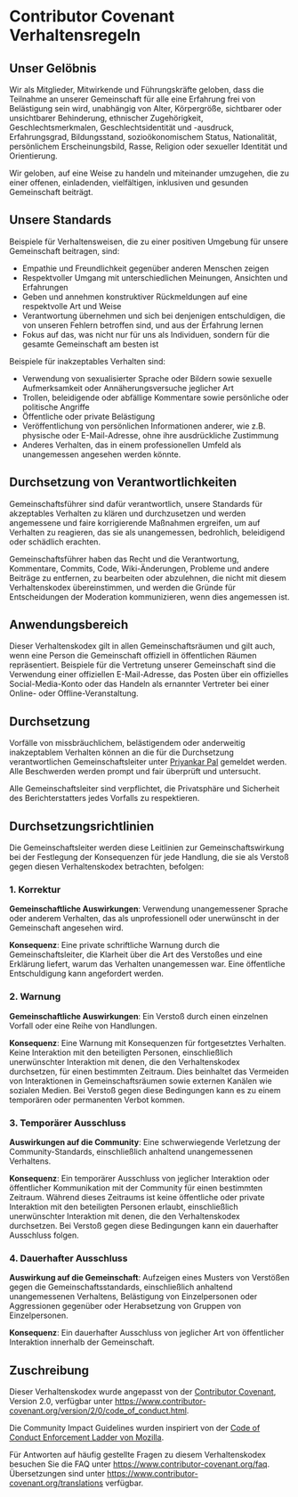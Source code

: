 # Contributor Covenant Verhaltensregeln

## Unser Gelöbnis

Wir als Mitglieder, Mitwirkende und Führungskräfte geloben, dass die Teilnahme an unserer Gemeinschaft für alle eine Erfahrung frei von Belästigung sein wird, unabhängig von Alter, Körpergröße, sichtbarer oder unsichtbarer Behinderung, ethnischer Zugehörigkeit, Geschlechtsmerkmalen, Geschlechtsidentität und -ausdruck, Erfahrungsgrad, Bildungsstand, sozioökonomischem Status, Nationalität, persönlichem Erscheinungsbild, Rasse, Religion oder sexueller Identität und Orientierung.

Wir geloben, auf eine Weise zu handeln und miteinander umzugehen, die zu einer offenen, einladenden, vielfältigen, inklusiven und gesunden Gemeinschaft beiträgt.

## Unsere Standards

Beispiele für Verhaltensweisen, die zu einer positiven Umgebung für unsere Gemeinschaft beitragen, sind:

- Empathie und Freundlichkeit gegenüber anderen Menschen zeigen
- Respektvoller Umgang mit unterschiedlichen Meinungen, Ansichten und Erfahrungen
- Geben und annehmen konstruktiver Rückmeldungen auf eine respektvolle Art und Weise
- Verantwortung übernehmen und sich bei denjenigen entschuldigen, die von unseren Fehlern betroffen sind, und aus der Erfahrung lernen
- Fokus auf das, was nicht nur für uns als Individuen, sondern für die gesamte Gemeinschaft am besten ist

Beispiele für inakzeptables Verhalten sind:

- Verwendung von sexualisierter Sprache oder Bildern sowie sexuelle Aufmerksamkeit oder Annäherungsversuche jeglicher Art
- Trollen, beleidigende oder abfällige Kommentare sowie persönliche oder politische Angriffe
- Öffentliche oder private Belästigung
- Veröffentlichung von persönlichen Informationen anderer, wie z.B. physische oder E-Mail-Adresse, ohne ihre ausdrückliche Zustimmung
- Anderes Verhalten, das in einem professionellen Umfeld als unangemessen angesehen werden könnte.

## Durchsetzung von Verantwortlichkeiten

Gemeinschaftsführer sind dafür verantwortlich, unsere Standards für akzeptables Verhalten zu klären und durchzusetzen und werden angemessene und faire korrigierende Maßnahmen ergreifen, um auf Verhalten zu reagieren, das sie als unangemessen, bedrohlich, beleidigend oder schädlich erachten.

Gemeinschaftsführer haben das Recht und die Verantwortung, Kommentare, Commits, Code, Wiki-Änderungen, Probleme und andere Beiträge zu entfernen, zu bearbeiten oder abzulehnen, die nicht mit diesem Verhaltenskodex übereinstimmen, und werden die Gründe für Entscheidungen der Moderation kommunizieren, wenn dies angemessen ist.

## Anwendungsbereich

Dieser Verhaltenskodex gilt in allen Gemeinschaftsräumen und gilt auch, wenn eine Person die Gemeinschaft offiziell in öffentlichen Räumen repräsentiert. Beispiele für die Vertretung unserer Gemeinschaft sind die Verwendung einer offiziellen E-Mail-Adresse, das Posten über ein offizielles Social-Media-Konto oder das Handeln als ernannter Vertreter bei einer Online- oder Offline-Veranstaltung.

## Durchsetzung

Vorfälle von missbräuchlichem, belästigendem oder anderweitig inakzeptablem Verhalten können an die für die Durchsetzung verantwortlichen Gemeinschaftsleiter unter [Priyankar Pal](https://twitter.com/Priyankarpal) gemeldet werden. Alle Beschwerden werden prompt und fair überprüft und untersucht.

Alle Gemeinschaftsleiter sind verpflichtet, die Privatsphäre und Sicherheit des Berichterstatters jedes Vorfalls zu respektieren.

## Durchsetzungsrichtlinien

Die Gemeinschaftsleiter werden diese Leitlinien zur Gemeinschaftswirkung bei der Festlegung der Konsequenzen für jede Handlung, die sie als Verstoß gegen diesen Verhaltenskodex betrachten, befolgen:

### 1. Korrektur

**Gemeinschaftliche Auswirkungen**: Verwendung unangemessener Sprache oder anderem Verhalten, das als unprofessionell oder unerwünscht in der Gemeinschaft angesehen wird.

**Konsequenz**: Eine private schriftliche Warnung durch die Gemeinschaftsleiter, die Klarheit über die Art des Verstoßes und eine Erklärung liefert, warum das Verhalten unangemessen war. Eine öffentliche Entschuldigung kann angefordert werden.

### 2. Warnung

**Gemeinschaftliche Auswirkungen**: Ein Verstoß durch einen einzelnen Vorfall oder eine Reihe von Handlungen.

**Konsequenz**: Eine Warnung mit Konsequenzen für fortgesetztes Verhalten. Keine Interaktion mit den beteiligten Personen, einschließlich unerwünschter Interaktion mit denen, die den Verhaltenskodex durchsetzen, für einen bestimmten Zeitraum. Dies beinhaltet das Vermeiden von Interaktionen in Gemeinschaftsräumen sowie externen Kanälen wie sozialen Medien. Bei Verstoß gegen diese Bedingungen kann es zu einem temporären oder permanenten Verbot kommen.

### 3. Temporärer Ausschluss

**Auswirkungen auf die Community**: Eine schwerwiegende Verletzung der Community-Standards, einschließlich anhaltend unangemessenen Verhaltens.

**Konsequenz**: Ein temporärer Ausschluss von jeglicher Interaktion oder öffentlicher Kommunikation mit der Community für einen bestimmten Zeitraum. Während dieses Zeitraums ist keine öffentliche oder private Interaktion mit den beteiligten Personen erlaubt, einschließlich unerwünschter Interaktion mit denen, die den Verhaltenskodex durchsetzen. Bei Verstoß gegen diese Bedingungen kann ein dauerhafter Ausschluss folgen.

### 4. Dauerhafter Ausschluss

**Auswirkung auf die Gemeinschaft**: Aufzeigen eines Musters von Verstößen gegen die Gemeinschaftsstandards, einschließlich anhaltend unangemessenen Verhaltens, Belästigung von Einzelpersonen oder Aggressionen gegenüber oder Herabsetzung von Gruppen von Einzelpersonen.

**Konsequenz**: Ein dauerhafter Ausschluss von jeglicher Art von öffentlicher Interaktion innerhalb der Gemeinschaft.

## Zuschreibung

Dieser Verhaltenskodex wurde angepasst von der [Contributor Covenant][homepage], Version 2.0, verfügbar unter https://www.contributor-covenant.org/version/2/0/code_of_conduct.html.

Die Community Impact Guidelines wurden inspiriert von der [Code of Conduct Enforcement Ladder von Mozilla](https://github.com/mozilla/diversity).

[homepage]: https://www.contributor-covenant.org

Für Antworten auf häufig gestellte Fragen zu diesem Verhaltenskodex besuchen Sie die FAQ unter https://www.contributor-covenant.org/faq. Übersetzungen sind unter
https://www.contributor-covenant.org/translations verfügbar.
